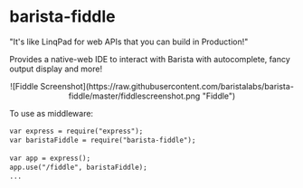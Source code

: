 ﻿# barista-fiddle

"It's like LinqPad for web APIs that you can build in Production!"

Provides a native-web IDE to interact with Barista with autocomplete, fancy output display and more!

<center>
![Fiddle Screenshot](https://raw.githubusercontent.com/baristalabs/barista-fiddle/master/fiddlescreenshot.png "Fiddle")

</center>

To use as middleware:

```
var express = require("express");
var baristaFiddle = require("barista-fiddle");

var app = express();
app.use("/fiddle", baristaFiddle);
...
```
